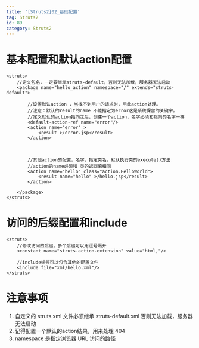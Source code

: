 ```yaml
---
title: '[Struts2]02_基础配置'
tag: Struts2
id: 89
category: Struts2
---
```



# 基本配置和默认action配置

```
<struts>
    //定义包名，一定要继承struts-default，否则无法加载，服务器无法启动
    <package name="hello_action" namespace="/" extends="struts-default">

        //设置默认action ，当找不到用户的请求时，用此action处理。
        //注意：默认的result的name 不能指定为error这是系统保留的关键字。
        //定义默认的action指向之后，创建一个action，名字必须和指向的名字一样
        <default-action-ref name="error"/>
        <action name="error" >
            <result >/error.jsp</result>
        </action>



        //其他action的配置，名字，指定类名。默认执行类的execute()方法
        //action的name必须和 类的返回值相同
        <action name="hello" class="action.HelloWorld">
            <result name="hello" >/hello.jsp</result>
        </action>

    </package>
</struts>
```

# 访问的后缀配置和include

```
<struts>
    //修改访问的后缀，多个后缀可以用逗号隔开
    <constant name="struts.action.extension" value="html,"/>

    //include标签可以包含其他的配置文件
    <include file="xml/hello.xml"/>
</struts>
```

# 注意事项

1. 自定义的 struts.xml 文件必须继承 struts-default.xml 否则无法加载，服务器无法启动
2. 记得配置一个默认的action结果，用来处理 404
3. namespace 是指定浏览器 URL 访问的路径